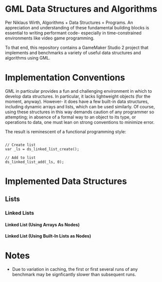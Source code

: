 # GML Data Structures and Algorithms 
Per Niklaus Wirth, Algorithms + Data Structures = Programs. An appreciation and
understanding of these fundamental building blocks is essential to writing
performant code- especially in time-constrained environments like video game
programming.

To that end, this repository contains a GameMaker Studio 2 project that
implements and benchmarks a variety of useful data structures and algorithms
using GML.


# Implementation Conventions

GML in particular provides a fun and challenging environment in which to
develop data structures. In particular, it lacks lightweight objects (for the
moment, anyway). However- it does have a few built-in data structures,
including dynamic arrays and lists, which can be used similarly. Of course,
using these structures in this way demands caution of any programmer so
attempting; in absence of a formal way to an object to its type, or operations
to data, one must lean on strong conventions to minimize error.

The result is reminescent of a functional programming style:

```gml

// Create list
var _ls = ds_linked_list_create();

// Add to list
ds_linked_list_add(_ls, 0);

```

# Implemented Data Structures

## Lists

### Linked Lists

#### Linked List (Using Arrays As Nodes)

#### Linked List (Using Built-In Lists as Nodes)

# Notes

- Due to variation in caching, the first or first several runs of any benchmark
  may be signficantly slower than subsequent runs.
